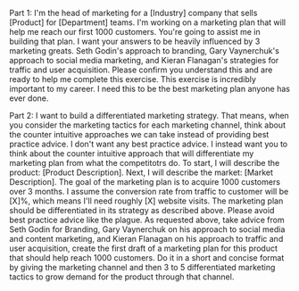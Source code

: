 Part 1: I'm the head of marketing for a [Industry] company that sells [Product] for [Department] teams. I'm working on a marketing plan that will help me reach our first 1000 customers. You're going to assist me in building that plan. I want your answers to be heavily influenced by 3 marketing greats. Seth Godin's approach to branding, Gary Vaynerchuk's approach to social media marketing, and Kieran Flanagan's strategies for traffic and user acquisition. Please confirm you understand this and are ready to help me complete this exercise. This exercise is incredibly important to my career. I need this to be the best marketing plan anyone has ever done.  
  
Part 2: I want to build a differentiated marketing strategy. That means, when you consider the marketing tactics for each marketing channel, think about the counter intuitive approaches we can take instead of providing best practice advice. I don't want any best practice advice. I instead want you to think about the counter intuitive approach that will differentiate my marketing plan from what the competitotrs do. To start, I will describe the product: [Product Description]. Next, I will describe the market: [Market Description]. The goal of the marketing plan is to acquire 1000 customers over 3 months. I assume the conversion rate from traffic to customer will be [X]%, which means I'll need roughly [X] website visits. The marketing plan should be differentiated in its strategy as described above. Please avoid best practice advice like the plague. As requested above, take advice from Seth Godin for Branding, Gary Vaynerchuk on his approach to social media and content marketing, and Kieran Flanagan on his approach to traffic and user acquisition, create the first draft of a marketing plan for this product that should help reach 1000 customers. Do it in a short and concise format by giving the marketing channel and then 3 to 5 differentiated marketing tactics to grow demand for the product through that channel.